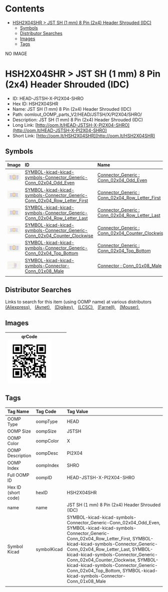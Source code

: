 



Contents
========

* [HSH2X04SHR > JST SH (1 mm) 8 Pin (2x4) Header Shrouded (IDC)](#hsh2x04shr--jst-sh-1-mm-8-pin-2x4-header-shrouded-idc)
	* [Symbols](#symbols)
	* [Distributor Searches](#distributor-searches)
	* [Images](#images)
	* [Tags](#tags)
  
NO IMAGE  
# HSH2X04SHR > JST SH (1 mm) 8 Pin (2x4) Header Shrouded (IDC)

- ID: HEAD-JSTSH-X-PI2X04-SHRO
- Hex ID: HSH2X04SHR
- Name: JST SH (1 mm) 8 Pin (2x4) Header Shrouded (IDC)
- Path: oomlout_OOMP_parts_V2/HEAD/JSTSH/X/PI2X04/SHRO/
- Description: JST SH (1 mm) 8 Pin (2x4) Header Shrouded (IDC)
- Long Link: [http://oom.lt/HEAD-JSTSH-X-PI2X04-SHRO](http://oom.lt/HEAD-JSTSH-X-PI2X04-SHRO)
- Short Link: [http://oom.lt/HSH2X04SHR](http://oom.lt/HSH2X04SHR)

## Symbols
  

|Image|ID|Name|
| :--- | :--- | :--- |
|[![](https://raw.githubusercontent.com/oomlout/oomlout_OOMP_eda_V2/main/SYMBOL/kicad/kicad-symbols/Connector_Generic/Conn_02x04_Odd_Even/image_140.png)](https://github.com/oomlout/oomlout_OOMP_eda_V2/tree/main/SYMBOL/kicad/kicad-symbols/Connector_Generic/Conn_02x04_Odd_Even/)|[SYMBOL-kicad-kicad-symbols-Connector_Generic-Conn_02x04_Odd_Even](https://github.com/oomlout/oomlout_OOMP_eda_V2/tree/main/SYMBOL/kicad/kicad-symbols/Connector_Generic/Conn_02x04_Odd_Even/)|[Connector_Generic : Conn_02x04_Odd_Even](https://github.com/oomlout/oomlout_OOMP_eda_V2/tree/main/SYMBOL/kicad/kicad-symbols/Connector_Generic/Conn_02x04_Odd_Even/)|
|[![](https://raw.githubusercontent.com/oomlout/oomlout_OOMP_eda_V2/main/SYMBOL/kicad/kicad-symbols/Connector_Generic/Conn_02x04_Row_Letter_First/image_140.png)](https://github.com/oomlout/oomlout_OOMP_eda_V2/tree/main/SYMBOL/kicad/kicad-symbols/Connector_Generic/Conn_02x04_Row_Letter_First/)|[SYMBOL-kicad-kicad-symbols-Connector_Generic-Conn_02x04_Row_Letter_First](https://github.com/oomlout/oomlout_OOMP_eda_V2/tree/main/SYMBOL/kicad/kicad-symbols/Connector_Generic/Conn_02x04_Row_Letter_First/)|[Connector_Generic : Conn_02x04_Row_Letter_First](https://github.com/oomlout/oomlout_OOMP_eda_V2/tree/main/SYMBOL/kicad/kicad-symbols/Connector_Generic/Conn_02x04_Row_Letter_First/)|
|[![](https://raw.githubusercontent.com/oomlout/oomlout_OOMP_eda_V2/main/SYMBOL/kicad/kicad-symbols/Connector_Generic/Conn_02x04_Row_Letter_Last/image_140.png)](https://github.com/oomlout/oomlout_OOMP_eda_V2/tree/main/SYMBOL/kicad/kicad-symbols/Connector_Generic/Conn_02x04_Row_Letter_Last/)|[SYMBOL-kicad-kicad-symbols-Connector_Generic-Conn_02x04_Row_Letter_Last](https://github.com/oomlout/oomlout_OOMP_eda_V2/tree/main/SYMBOL/kicad/kicad-symbols/Connector_Generic/Conn_02x04_Row_Letter_Last/)|[Connector_Generic : Conn_02x04_Row_Letter_Last](https://github.com/oomlout/oomlout_OOMP_eda_V2/tree/main/SYMBOL/kicad/kicad-symbols/Connector_Generic/Conn_02x04_Row_Letter_Last/)|
|[![](https://raw.githubusercontent.com/oomlout/oomlout_OOMP_eda_V2/main/SYMBOL/kicad/kicad-symbols/Connector_Generic/Conn_02x04_Counter_Clockwise/image_140.png)](https://github.com/oomlout/oomlout_OOMP_eda_V2/tree/main/SYMBOL/kicad/kicad-symbols/Connector_Generic/Conn_02x04_Counter_Clockwise/)|[SYMBOL-kicad-kicad-symbols-Connector_Generic-Conn_02x04_Counter_Clockwise](https://github.com/oomlout/oomlout_OOMP_eda_V2/tree/main/SYMBOL/kicad/kicad-symbols/Connector_Generic/Conn_02x04_Counter_Clockwise/)|[Connector_Generic : Conn_02x04_Counter_Clockwise](https://github.com/oomlout/oomlout_OOMP_eda_V2/tree/main/SYMBOL/kicad/kicad-symbols/Connector_Generic/Conn_02x04_Counter_Clockwise/)|
|[![](https://raw.githubusercontent.com/oomlout/oomlout_OOMP_eda_V2/main/SYMBOL/kicad/kicad-symbols/Connector_Generic/Conn_02x04_Top_Bottom/image_140.png)](https://github.com/oomlout/oomlout_OOMP_eda_V2/tree/main/SYMBOL/kicad/kicad-symbols/Connector_Generic/Conn_02x04_Top_Bottom/)|[SYMBOL-kicad-kicad-symbols-Connector_Generic-Conn_02x04_Top_Bottom](https://github.com/oomlout/oomlout_OOMP_eda_V2/tree/main/SYMBOL/kicad/kicad-symbols/Connector_Generic/Conn_02x04_Top_Bottom/)|[Connector_Generic : Conn_02x04_Top_Bottom](https://github.com/oomlout/oomlout_OOMP_eda_V2/tree/main/SYMBOL/kicad/kicad-symbols/Connector_Generic/Conn_02x04_Top_Bottom/)|
|[![](https://raw.githubusercontent.com/oomlout/oomlout_OOMP_eda_V2/main/SYMBOL/kicad/kicad-symbols/Connector/Conn_01x08_Male/image_140.png)](https://github.com/oomlout/oomlout_OOMP_eda_V2/tree/main/SYMBOL/kicad/kicad-symbols/Connector/Conn_01x08_Male/)|[SYMBOL-kicad-kicad-symbols-Connector-Conn_01x08_Male](https://github.com/oomlout/oomlout_OOMP_eda_V2/tree/main/SYMBOL/kicad/kicad-symbols/Connector/Conn_01x08_Male/)|[Connector : Conn_01x08_Male](https://github.com/oomlout/oomlout_OOMP_eda_V2/tree/main/SYMBOL/kicad/kicad-symbols/Connector/Conn_01x08_Male/)|
||||

## Distributor Searches
  
Links to search for this item (using OOMP name) at various distributors  
[(Aliexpress) ](https://www.aliexpress.com/wholesale?SearchText=1117JST+SH+1+mm+8+Pin+2x4+Header+Shrouded+IDC)&nbsp;&nbsp;&nbsp;[(Avnet) ](https://www.avnet.com/shop/us/search/JST+SH+1+mm+8+Pin+2x4+Header+Shrouded+IDC)&nbsp;&nbsp;&nbsp;[(Digikey) ](https://www.digikey.co.uk/en/products/result?s=JST+SH+1+mm+8+Pin+2x4+Header+Shrouded+IDC)&nbsp;&nbsp;&nbsp;[(LCSC) ](https://www.lcsc.com/search?q=JST+SH+1+mm+8+Pin+2x4+Header+Shrouded+IDC)&nbsp;&nbsp;&nbsp;[(Farnell) ](https://uk.farnell.com/search?st=JST+SH+1+mm+8+Pin+2x4+Header+Shrouded+IDC)&nbsp;&nbsp;&nbsp;[(Mouser) ](https://www.mouser.com/c/?q=JST+SH+1+mm+8+Pin+2x4+Header+Shrouded+IDC)&nbsp;&nbsp;&nbsp;
## Images
  

|qrCode<br>[![](https://raw.githubusercontent.com/oomlout/oomlout_OOMP_parts_V2/main/HEAD/JSTSH/X/PI2X04/SHRO/qrCode_140.png)](https://github.com/oomlout/oomlout_OOMP_parts_V2/tree/main/HEAD/JSTSH/X/PI2X04/SHRO/qrCode.png)||||
| :---: | :---: | :---: | :---: |

## Tags
  

|Tag Name|Tag Code|Tag Value|
| :--- | :--- | :--- |
|OOMP Type|oompType|HEAD|
|OOMP Size|oompSize|JSTSH|
|OOMP Color|oompColor|X|
|OOMP Description|oompDesc|PI2X04|
|OOMP Index|oompIndex|SHRO|
|Full OOMP ID|oompID|HEAD-JSTSH-X-PI2X04-SHRO|
|Hex ID (short code)|hexID|HSH2X04SHR|
|name|name|JST SH (1 mm) 8 Pin (2x4) Header Shrouded (IDC)|
|Symbol Kicad|symbolKicad|SYMBOL-kicad-kicad-symbols-Connector_Generic-Conn_02x04_Odd_Even, SYMBOL-kicad-kicad-symbols-Connector_Generic-Conn_02x04_Row_Letter_First, SYMBOL-kicad-kicad-symbols-Connector_Generic-Conn_02x04_Row_Letter_Last, SYMBOL-kicad-kicad-symbols-Connector_Generic-Conn_02x04_Counter_Clockwise, SYMBOL-kicad-kicad-symbols-Connector_Generic-Conn_02x04_Top_Bottom, SYMBOL-kicad-kicad-symbols-Connector-Conn_01x08_Male|
||||
